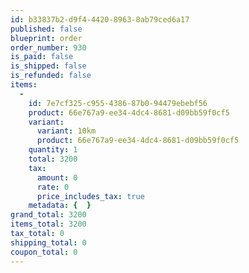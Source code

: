 ```yaml
---
id: b33837b2-d9f4-4420-8963-8ab79ced6a17
published: false
blueprint: order
order_number: 930
is_paid: false
is_shipped: false
is_refunded: false
items:
  -
    id: 7e7cf325-c955-4386-87b0-94479ebebf56
    product: 66e767a9-ee34-4dc4-8681-d09bb59f0cf5
    variant:
      variant: 10km
      product: 66e767a9-ee34-4dc4-8681-d09bb59f0cf5
    quantity: 1
    total: 3200
    tax:
      amount: 0
      rate: 0
      price_includes_tax: true
    metadata: {  }
grand_total: 3200
items_total: 3200
tax_total: 0
shipping_total: 0
coupon_total: 0
---
```

